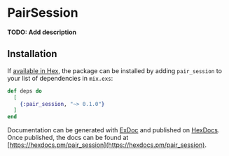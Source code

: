 # PairSession

**TODO: Add description**

## Installation

If [available in Hex](https://hex.pm/docs/publish), the package can be installed
by adding `pair_session` to your list of dependencies in `mix.exs`:

```elixir
def deps do
  [
    {:pair_session, "~> 0.1.0"}
  ]
end
```

Documentation can be generated with [ExDoc](https://github.com/elixir-lang/ex_doc)
and published on [HexDocs](https://hexdocs.pm). Once published, the docs can
be found at [https://hexdocs.pm/pair_session](https://hexdocs.pm/pair_session).

